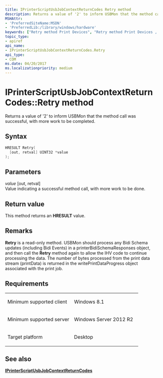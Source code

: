 ```yaml
---
title: IPrinterScriptUsbJobContextReturnCodes Retry method
description: Returns a value of '2' to inform USBMon that the method call was successful, with more work to be completed.
MSHAttr:
- 'PreferredSiteName:MSDN'
- 'PreferredLib:/library/windows/hardware'
keywords: ["Retry method Print Devices", "Retry method Print Devices , IPrinterScriptUsbJobContextReturnCodes interface", "IPrinterScriptUsbJobContextReturnCodes interface Print Devices , Retry method"]
topic_type:
- apiref
api_name:
- IPrinterScriptUsbJobContextReturnCodes.Retry
api_type:
- COM
ms.date: 04/20/2017
ms.localizationpriority: medium
---
```


# IPrinterScriptUsbJobContextReturnCodes::Retry method

Returns a value of '2' to inform USBMon that the method call was successful, with more work to be completed.

## Syntax

```cpp
HRESULT Retry(
  [out, retval] UINT32 *value
);
```

## Parameters

*value* \[out, retval\]  
Value indicating a successful method call, with more work to be done.

## Return value

This method returns an **HRESULT** value.

## Remarks

**Retry** is a read-only method. USBMon should process any Bidi Schema updates (including Bidi Events) in a printerBidiSchemaResponses object, and then call the **Retry** method again to allow the IHV code to continue processing the data. The number of bytes processed from the print data stream (printData) is returned in the writePrintDataProgress object associated with the print job.

## Requirements

<table>
<colgroup>
<col width="50%" />
<col width="50%" />
</colgroup>
<tbody>
<tr class="odd">
<td><p>Minimum supported client</p></td>
<td><p>Windows 8.1</p></td>
</tr>
<tr class="even">
<td><p>Minimum supported server</p></td>
<td><p>Windows Server 2012 R2</p></td>
</tr>
<tr class="odd">
<td><p>Target platform</p></td>
<td>Desktop</td>
</tr>
</tbody>
</table>

## See also

[**IPrinterScriptUsbJobContextReturnCodes**](iprinterscriptusbjobcontextreturncodes.md)
